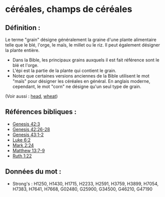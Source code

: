# céréales, champs de céréales

## Définition :

Le terme "grain" désigne généralement la graine d'une plante alimentaire telle que le blé, l'orge, le maïs, le millet ou le riz. Il peut également désigner la plante entière.

* Dans la Bible, les principaux grains auxquels il est fait référence sont le blé et l'orge.
* L'épi est la partie de la plante qui contient le grain.
* Notez que certaines versions anciennes de la Bible utilisent le mot "maïs" pour désigner les céréales en général. En anglais moderne, cependant, le mot "corn" ne désigne qu'un seul type de grain.

(Voir aussi : [head](../other/head.md), [wheat](../other/wheat.md))

## Références bibliques :

* [Genesis 42:3](rc://en/tn/help/gen/42/03)
* [Genesis 42:26-28](rc://en/tn/help/gen/42/26)
* [Genesis 43:1-2](rc://en/tn/help/gen/43/01)
* [Luke 6:2](rc://en/tn/help/luk/06/02)
* [Mark 2:24](rc://en/tn/help/mrk/02/24)
* [Matthew 13:7-9](rc://en/tn/help/mat/13/07)
* [Ruth 1:22](rc://en/tn/help/rut/01/22)

## Données du mot :

* Strong's : H1250, H1430, H1715, H2233, H2591, H3759, H3899, H7054, H7383, H7641, H7668, G02480, G25900, G34500, G46210, G47190
